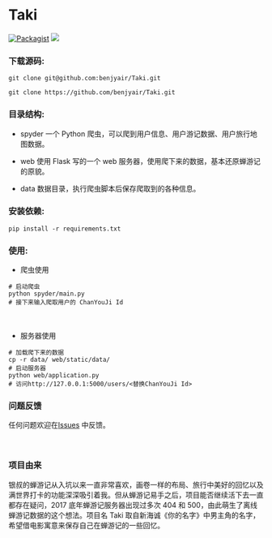 
# Taki

[![Packagist](https://img.shields.io/hexpm/l/plug.svg)](https://github.com/benjyair/Taki/blob/master/LICENSE)
[![](https://img.shields.io/badge/language-Python-green.svg)](https://github.com/benjyair/Taki)

### 下载源码:

```shell
git clone git@github.com:benjyair/Taki.git

git clone https://github.com/benjyair/Taki.git
```

### 目录结构:

* spyder 
一个 Python 爬虫，可以爬到用户信息、用户游记数据、用户旅行地图数据。

* web 
使用 Flask 写的一个 web 服务器，使用爬下来的数据，基本还原蝉游记的原貌。
* data 
数据目录，执行爬虫脚本后保存爬取到的各种信息。

### 安装依赖:
```shell
pip install -r requirements.txt
```

### 使用:

* 爬虫使用
```shell
# 启动爬虫
python spyder/main.py
# 接下来输入爬取用户的 ChanYouJi Id
```
　　

* 服务器使用
```shell
# 加载爬下来的数据
cp -r data/ web/static/data/
# 启动服务器
python web/application.py
# 访问http://127.0.0.1:5000/users/<替换ChanYouJi Id> 
```

### 问题反馈
任何问题欢迎在[Issues](https://github.com/benjyair/Taki/issues) 中反馈。

　　
### 项目由来
银叔的蝉游记从入坑以来一直非常喜欢，画卷一样的布局、旅行中美好的回忆以及满世界打卡的功能深深吸引着我。但从蝉游记易手之后，项目能否继续活下去一直都存在疑问，2017 底年蝉游记服务器出现过多次 404 和 500，由此萌生了离线蝉游记数据的这个想法。项目名 Taki 取自新海诚《你的名字》中男主角的名字，希望借电影寓意来保存自己在蝉游记的一些回忆。
